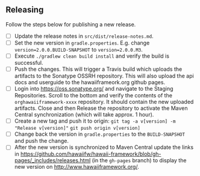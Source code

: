 ## Releasing

Follow the steps below for publishing a new release.

* [ ] Update the release notes in `src/dist/release-notes.md`.
* [ ] Set the new version in `gradle.properties`. E.g. change `version=2.0.0.BUILD-SNAPSHOT` to `version=2.0.0.M3`.
* [ ] Execute `./gradlew clean build install` and verify the build is successful.
* [ ] Push the changes. This will trigger a Travis build which uploads the artifacts to the Sonatype OSSRH repository.
      This will also upload the api docs and userguide to the hawaiiframeork.org github pages.
* [ ] Login into https://oss.sonatype.org/ and navigate to the Staging Repositories.
      Scroll to the bottom and verify the contents of the `orghawaiiframework-xxxx` repository.
      It should contain the new uploaded artifacts.
      Close and then Release the repository to activate the Maven Central synchronization (which will take approx. 1 hour).
* [ ] Create a new tag and push it to origin:
      `git tag -a v[version] -m "Release v[version]"`
      `git push origin v[version]`
* [ ] Change back the version in `gradle.properties` to the `BUILD-SNAPSHOT` and push the change.
* [ ] After the new version is synchronized to Maven Central update the links in 
      https://github.com/hawaiifw/hawaii-framework/blob/gh-pages/_includes/releases.html (in the `gh-pages` branch) to 
      display the new version on http://www.hawaiiframework.org/. 
